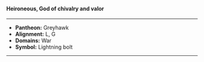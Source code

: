 #### Heironeous, God of chivalry and valor
___

- **Pantheon:** Greyhawk
- **Alignment:** L, G
- **Domains:** War
- **Symbol:** Lightning bolt
___
